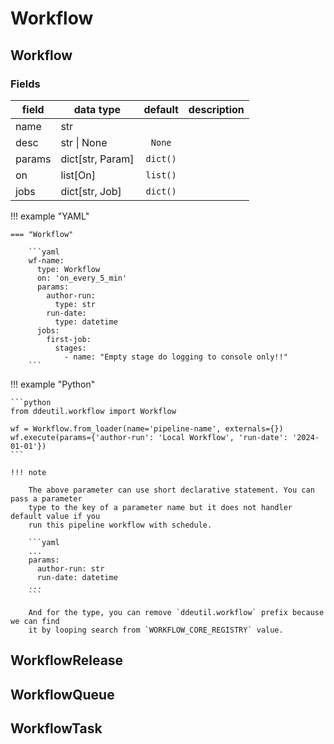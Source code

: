# Workflow

## Workflow

### Fields

| field    | data type        | default  | description |
|----------|------------------|:--------:|-------------|
| name     | str              |          |             |
| desc     | str \| None      |  `None`  |             |
| params   | dict[str, Param] | `dict()` |             |
| on       | list[On]         | `list()` |             |
| jobs     | dict[str, Job]   | `dict()` |             |

!!! example "YAML"

    === "Workflow"

        ```yaml
        wf-name:
          type: Workflow
          on: 'on_every_5_min'
          params:
            author-run:
              type: str
            run-date:
              type: datetime
          jobs:
            first-job:
              stages:
                - name: "Empty stage do logging to console only!!"
        ```

!!! example "Python"

    ```python
    from ddeutil.workflow import Workflow

    wf = Workflow.from_loader(name='pipeline-name', externals={})
    wf.execute(params={'author-run': 'Local Workflow', 'run-date': '2024-01-01'})
    ```

    !!! note

        The above parameter can use short declarative statement. You can pass a parameter
        type to the key of a parameter name but it does not handler default value if you
        run this pipeline workflow with schedule.

        ```yaml
        ...
        params:
          author-run: str
          run-date: datetime
        ...
        ```

        And for the type, you can remove `ddeutil.workflow` prefix because we can find
        it by looping search from `WORKFLOW_CORE_REGISTRY` value.

## WorkflowRelease

## WorkflowQueue

## WorkflowTask
